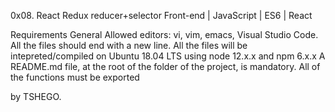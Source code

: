 0x08. React Redux reducer+selector
Front-end | JavaScript | ES6 | React

Requirements
General
Allowed editors: vi, vim, emacs, Visual Studio Code.
All the files should end with a new line.
All the files will be intepreted/compiled on Ubuntu 18.04 LTS using node 12.x.x and npm 6.x.x
A README.md file, at the root of the folder of the project, is mandatory.
All of the functions must be exported

by TSHEGO.
